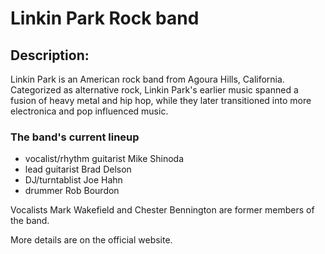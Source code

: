 # Linkin Park Rock band
## Description:
Linkin Park is an American rock band from Agoura Hills, California. Categorized as alternative rock, Linkin Park's earlier music spanned a fusion of heavy metal and hip hop, while they later transitioned into more electronica and pop influenced music.
### The band's current lineup 
* vocalist/rhythm guitarist Mike Shinoda
* lead guitarist Brad Delson
* DJ/turntablist Joe Hahn
* drummer Rob Bourdon

Vocalists Mark Wakefield and Chester Bennington are former members of the band.

More details are on the official website.
